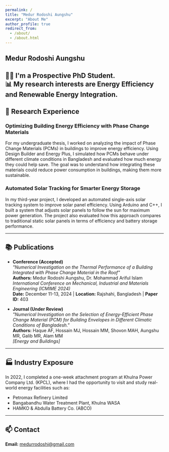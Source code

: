 ```yaml
---
permalink: /
title: "Medur Rodoshi Aungshu"
excerpt: "About Me"
author_profile: true
redirect_from: 
  - /about/
  - /about.html
---
```


##  Medur Rodoshi Aungshu 
👩‍🔬 I'm a Prospective PhD Student. <br>
📊 My research interests are **Energy Efficiency and Renewable Energy Integration**.  
---

## 🔬 Research Experience   

### **Optimizing Building Energy Efficiency with Phase Change Materials**  
For my undergraduate thesis, I worked on analyzing the impact of Phase Change Materials (PCMs) in buildings to improve energy efficiency. Using Design Builder and Energy Plus, I simulated how PCMs behave under different climate conditions in Bangladesh and evaluated how much energy they could help save. The goal was to understand how integrating these materials could reduce power consumption in buildings, making them more sustainable.  

### **Automated Solar Tracking for Smarter Energy Storage**  
In my third-year project, I developed an automated single-axis solar tracking system to improve solar panel efficiency. Using Arduino and C++, I built a system that adjusts solar panels to follow the sun for maximum power generation. The project also evaluated how this approach compares to traditional static solar panels in terms of efficiency and battery storage performance.  

---

## 📚 Publications  

- **Conference (Accepted)**  
  *"Numerical Investigation on the Thermal Performance of a Building Integrated with Phase Change Material in the Roof"*  
  **Authors:** Medur Rodoshi Aungshu, Dr. Mohammad Ariful Islam  
  *International Conference on Mechanical, Industrial and Materials Engineering (ICMIME 2024)*  
  **Date:** December 11-13, 2024 | **Location:** Rajshahi, Bangladesh | **Paper ID:** 403  

- **Journal (Under Review)**  
  *"Numerical Investigation on the Selection of Energy-Efficient Phase Change Material (PCM) for Building Envelopes in Different Climatic Conditions of Bangladesh."*  
  **Authors:** Haque AF, Hossain MJ, Hossain MM, Shovon MAH, Aungshu MR, Galib MR, Alam MM  
  *[Energy and Buildings]*  

---

## 🏭 Industry Exposure  

In 2022, I completed a one-week attachment program at Khulna Power Company Ltd. (KPCL), where I had the opportunity to visit and study real-world energy facilities such as:  

- Petromax Refinery Limited  
- Bangabandhu Water Treatment Plant, Khulna WASA 
- HAMKO & Abdulla Battery Co. (ABCO)  
 

---

## 📫 Contact  
**Email:** medurrodoshi@gmail.com  
